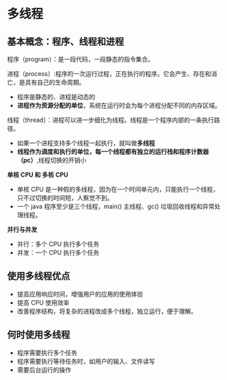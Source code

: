 # 多线程

## 基本概念：程序、线程和进程

程序（program）：是一段代码，一段静态的指令集合。

进程（process）:程序的一次运行过程，正在执行的程序。它会产生、存在和消亡，是具有自己的生命周期。
- 程序是静态的、进程是动态的
- **进程作为资源分配的单位**，系统在运行时会为每个进程分配不同的内存区域。

线程（thread）：进程可以进一步细化为线程。线程是一个程序内部的一条执行路径。

- 如果一个进程支持多个线程一起执行，就叫做**多线程**
- **线程作为调度和执行的单位，每一个线程都有独立的运行栈和程序计数器（pc）**,线程切换的开销小


**单核 CPU 和 多核 CPU** 

- 单核 CPU 是一种假的多线程，因为在一个时间单元内，只能执行一个线程，只不过切换的时间短，人察觉不到。
- 一个 java 程序至少是三个线程，main() 主线程、gc() 垃圾回收线程和异常处理线程。

**并行与并发**

- 并行：多个 CPU 执行多个任务
- 并发：一个 CPU 执行多个任务

## 使用多线程优点

- 提高应用响应时间，增强用户的应用的使用体验
- 提高 CPU 使用效率
- 改善程序结构，将复杂的进程改成多个线程，独立运行，便于理解。

## 何时使用多线程

- 程序需要执行多个任务
- 程序需要执行等待任务时，如用户的输入、文件读写
- 需要后台运行的操作


